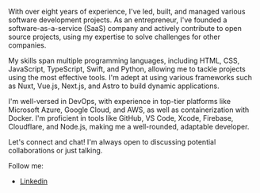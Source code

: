 With over eight years of experience, I've led, built, and managed various software development projects. As an entrepreneur, I've founded a software-as-a-service (SaaS) company and actively contribute to open source projects, using my expertise to solve challenges for other companies. 

My skills span multiple programming languages, including HTML, CSS, JavaScript, TypeScript, Swift, and Python, allowing me to tackle projects using the most effective tools. I'm adept at using various frameworks such as Nuxt, Vue.js, Next.js, and Astro to build dynamic applications. 

I'm well-versed in DevOps, with experience in top-tier platforms like Microsoft Azure, Google Cloud, and AWS, as well as containerization with Docker. I'm proficient in tools like GitHub, VS Code, Xcode, Firebase, Cloudflare, and Node.js, making me a well-rounded, adaptable developer. 

Let's connect and chat! I'm always open to discussing potential collaborations or just talking.

Follow me:
- [Linkedin](https://www.linkedin.com/in/soy-jeshu)
